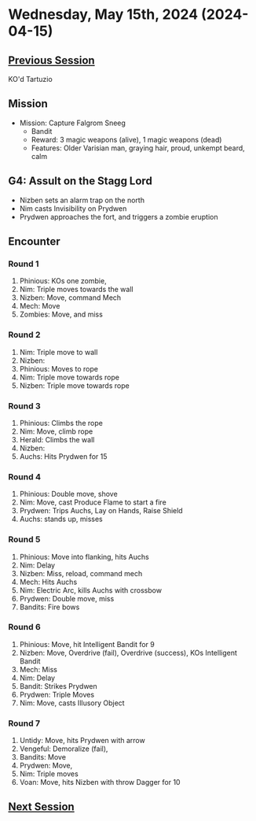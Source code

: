 # Wednesday, May 15th, 2024 (2024-04-15)

## [Previous Session](./2024-04-24.md)

KO'd Tartuzio

## Mission

- Mission: Capture Falgrom Sneeg
  - Bandit
  - Reward: 3 magic weapons (alive), 1 magic weapons (dead)
  - Features: Older Varisian man, graying hair, proud, unkempt beard, calm

## G4: Assult on the Stagg Lord

- Nizben sets an alarm trap on the north
- Nim casts Invisibility on Prydwen
- Prydwen approaches the fort, and triggers a zombie eruption

## Encounter 

### Round 1

1. Phinious: KOs one zombie, 
1. Nim: Triple moves towards the wall
1. Nizben: Move, command Mech
1. Mech: Move
1. Zombies: Move, and miss

### Round 2

1. Nim: Triple move to wall
1. Nizben: 
1. Phinious: Moves to rope
1. Nim: Triple move towards rope
1. Nizben: Triple move towards rope

### Round 3

1. Phinious: Climbs the rope
1. Nim: Move, climb rope
1. Herald: Climbs the wall
1. Nizben: 
1. Auchs: Hits Prydwen for 15

### Round 4

1. Phinious: Double move, shove
1. Nim: Move, cast Produce Flame to start a fire
1. Prydwen: Trips Auchs, Lay on Hands, Raise Shield
1. Auchs: stands up, misses

### Round 5

1. Phinious: Move into flanking, hits Auchs
1. Nim: Delay
1. Nizben: Miss, reload, command mech
1. Mech: Hits Auchs
1. Nim: Electric Arc, kills Auchs with crossbow
1. Prydwen: Double move, miss
1. Bandits: Fire bows

### Round 6

1. Phinious: Move, hit Intelligent Bandit for 9
1. Nizben: Move, Overdrive (fail), Overdrive (success), KOs Intelligent Bandit
1. Mech: Miss
1. Nim: Delay
1. Bandit: Strikes Prydwen
1. Prydwen: Triple Moves
1. Nim: Move, casts Illusory Object

### Round 7

1. Untidy: Move, hits Prydwen with arrow
1. Vengeful: Demoralize (fail), 
1. Bandits: Move
1. Prydwen: Move, 
1. Nim: Triple moves
1. Voan: Move, hits Nizben with throw Dagger for 10

## [Next Session](./2024-XX-XX.md)
